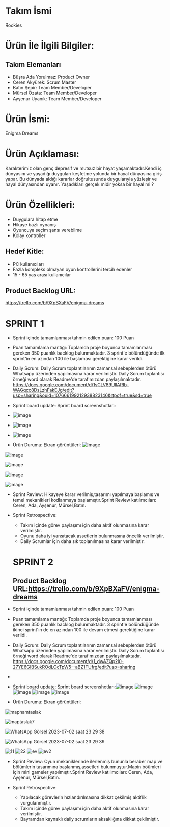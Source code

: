 # Takım İsmi
Rookies

# Ürün İle İlgili Bilgiler:
## Takım Elemanları ## 
- Büşra Ada Yorulmaz: Product Owner  
- Ceren Akyürek: Scrum Master  
- Batın Şepir: Team Member/Developer  
- Mürsel Özata: Team Member/Developer  
- Ayşenur Uyanık: Team Member/Developer  
# Ürün İsmi:
Enigma Dreams  

# Ürün Açıklaması:
Karakterimiz olan genç depresif ve mutsuz bir hayat yaşamaktadır.Kendi iç dünyasını ve yaşadığı duyguları keşfetme yolunda bir hayal dünyasına giriş yapar. Bu dünyada aldığı kararlar doğrultusunda duygularıyla yüzleşir ve hayal dünyasından uyanır. Yaşadıkları gerçek midir yoksa bir hayal mi ?

# Ürün Özellikleri: 
- Duygulara hitap etme
- Hikaye bazlı oynanış  
- Oyuncuya seçim şansı verebilme  
- Kolay kontroller  
## Hedef Kitle: ## 
- PC kullanıcıları 
- Fazla kompleks olmayan oyun kontrollerini tercih edenler  
- 15 - 65 yaş arası kullanıcılar  

## Product Backlog URL:
https://trello.com/b/9XpBXaFV/enigma-dreams
 
# SPRINT 1
- Sprint içinde tamamlanması tahmin edilen puan: 100 Puan
  
- Puan tamamlama mantığı: Toplamda proje boyunca tamamlanması gereken 350 puanlık backlog bulunmaktadır. 3 sprint'e bölündüğünde ilk sprint'in en azından 100 ile başlaması gerektiğine karar verildi.

- Daily Scrum: Daily Scrum toplantılarının zamansal sebeplerden ötürü Whatsapp üzerinden yapılmasına karar verilmiştir. Daily Scrum toplantısı örneği  word olarak Readme'de tarafımızdan paylaşılmaktadır.  https://docs.google.com/document/d/1sCLV89UllARIb-WAGqcc8DsLzhFakEJg/edit?usp=sharing&ouid=107666199212938823146&rtpof=true&sd=true

- Sprint board update: Sprint board screenshotları:
- ![image](https://github.com/ceren1119/U-120/assets/111146737/1030972a-972a-4601-9738-e42d79aa9441)
- ![image](https://github.com/ceren1119/U-120/assets/111146737/d61decb4-43a6-4028-8b59-6810b7e80248)
- ![image](https://github.com/ceren1119/U-120/assets/111146737/42259347-02ca-40f6-8857-c877bc51343e)

- Ürün Durumu: Ekran görüntüleri:
![image](https://github.com/ceren1119/U-120/assets/111146737/9deb782e-0dca-4c2f-9c34-0cb581521238)

![image](https://github.com/ceren1119/U-120/assets/111146737/8bb2b74e-01ef-4453-a4b3-1f650f7925f5)

![image](https://github.com/ceren1119/U-120/assets/111146737/21827602-a635-4434-9214-ae8b023b36fa)

![image](https://github.com/ceren1119/U-120/assets/111146737/c10bddcf-5aae-4628-97cb-a0cf47cb1e64)

![image](https://github.com/ceren1119/U-120/assets/111146737/b246bf11-a22d-4715-91b8-9e79e82becbf)




- Sprint Review: Hikayeye karar verilmiş,tasarımı yapılmaya başlamış ve temel mekanikleri kodlanmaya başlamıştır.Sprint Review katılımcıları: Ceren, Ada, Ayşenur, Mürsel,Batın.

- Sprint Retrospective:
  * Takım içinde görev paylaşımı için daha aktif olunmasına karar verilmiştir.
  * Oyunu daha iyi yansıtacak assetlerin bulunmasına öncelik verilmiştir.
  * Daily Scrumlar için daha sık toplanılmasına karar verilmiştir.
    
  # SPRINT 2

  ## Product Backlog URL:https://trello.com/b/9XpBXaFV/enigma-dreams
  
- Sprint içinde tamamlanması tahmin edilen puan: 100 Puan
- Puan tamamlama mantığı: Toplamda proje boyunca tamamlanması gereken 350 puanlık backlog bulunmaktadır. 3 sprint'e bölündüğünde ikinci sprint'in de en azından 100 ile devam etmesi gerektiğine karar verildi.
  
- Daily Scrum: Daily Scrum toplantılarının zamansal sebeplerden ötürü Whatsapp üzerinden yapılmasına karar verilmiştir. Daily Scrum toplantısı örneği  word olarak Readme'de tarafımızdan paylaşılmaktadır. https://docs.google.com/document/d/1_dwAZQp2l0-27YE6GIBSukROdLOcTpW5--aBZ1TUfrg/edit?usp=sharing
- 
- Sprint board update: Sprint board screenshotları:![image](https://github.com/ceren1119/U-120/assets/111146737/66bb82bd-0d01-4a64-b4a1-5a9e16d12995)
![image](https://github.com/ceren1119/U-120/assets/111146737/c7c64667-f3ae-4943-ac95-821dc529fc99)
![image](https://github.com/ceren1119/U-120/assets/111146737/e7a0f43c-f349-4dd9-bb44-65da7042a49a)
![image](https://github.com/ceren1119/U-120/assets/111146737/64b54b60-3f70-4552-b0cf-742b02462c74)
![image](https://github.com/ceren1119/U-120/assets/111146737/37be6f06-9386-42cc-868b-0afc24aed2e9)


- Ürün Durumu: Ekran görüntüleri:
 
![maphamtaslak](https://github.com/ceren1119/U-120/assets/111146737/d5dad9aa-37c4-4557-aaff-77a66c31910a)

![maptaslak7](https://github.com/ceren1119/U-120/assets/111146737/8499fb53-8905-4f70-9528-940a44861437)

![WhatsApp Görsel 2023-07-02 saat 23 29 38](https://github.com/ceren1119/U-120/assets/111146737/d8171b02-c9be-45ea-9efc-c7f42ebfe9c0)

![WhatsApp Görsel 2023-07-02 saat 23 29 39](https://github.com/ceren1119/U-120/assets/111146737/2cfe1881-9455-44c9-b724-b2baafde21e4)

![11](https://github.com/ceren1119/U-120/assets/111146737/b75aad9b-fec8-4f04-a763-9778dbf99340)
![22](https://github.com/ceren1119/U-120/assets/111146737/92cc967e-0364-4b4e-8545-5423fd54320d)
![ev](https://github.com/ceren1119/U-120/assets/111146737/38446908-652c-4844-832b-0ec2b8a71e34)
![ev2](https://github.com/ceren1119/U-120/assets/111146737/cc654274-d1a1-420e-b595-97977d1da303)

- Sprint Review: Oyun mekaniklerinde ilerlenmiş bununla beraber map ve bölümlerin tasarımına başlanmış,assetleri bulunmuştur.Mapin böümleri için mini gameler yapılmıştır.Sprint Review katılımcıları: Ceren, Ada, Ayşenur, Mürsel,Batın.
 
- Sprint Retrospective:
  * Yapılacak görevlerin hızlandırılmasına dikkat çekilmiş aktiflik vurgulanmıştır.
  * Takım içinde görev paylaşımı için daha aktif olunmasına karar verilmiştir.
  * Bayramdan kaynaklı daily scrumların aksaklığına dikkat çekilmiştir.
